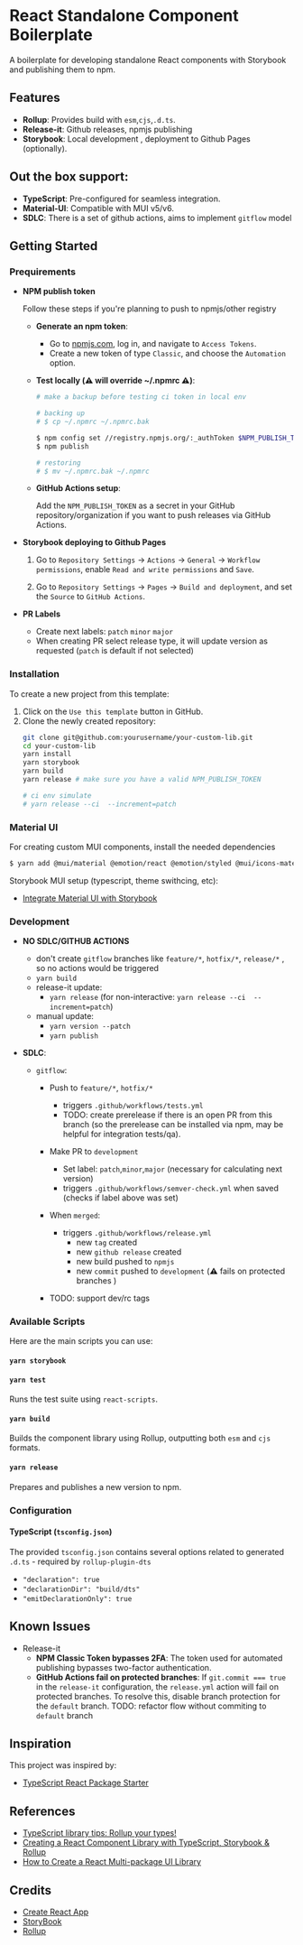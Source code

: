 # React Standalone Component Boilerplate

A boilerplate for developing standalone React components with Storybook and publishing them to npm.

## Features

- **Rollup**: Provides build with `esm`,`cjs`,`.d.ts`.
- **Release-it**: Github releases, npmjs publishing
- **Storybook**: Local development , deployment to Github Pages (optionally).


## Out the box support:
- **TypeScript**: Pre-configured for seamless integration.
- **Material-UI**: Compatible with MUI v5/v6.
- **SDLC**: There is a set of github actions, aims to implement `gitflow` model

## Getting Started


### Prequirements
-  **NPM publish token**
    
    Follow these steps if you're planning to push to npmjs/other registry 
    - **Generate an npm token**:
        - Go to [npmjs.com](https://npmjs.com), log in, and navigate to `Access Tokens`.
        - Create a new token of type `Classic`, and choose the `Automation` option.

    - **Test locally (⚠️ will override ~/.npmrc ⚠️)**:
        ```bash
        # make a backup before testing ci token in local env
        
        # backing up
        # $ cp ~/.npmrc ~/.npmrc.bak

        $ npm config set //registry.npmjs.org/:_authToken $NPM_PUBLISH_TOKEN
        $ npm publish
        
        # restoring
        # $ mv ~/.npmrc.bak ~/.npmrc
        ```

    - **GitHub Actions setup**:

        Add the `NPM_PUBLISH_TOKEN` as a secret in your GitHub repository/organization if you want to push releases via GitHub Actions.


-  **Storybook deploying to Github Pages**
    1. Go to `Repository Settings` -> `Actions` -> `General` -> `Workflow permissions`, enable `Read and write permissions` and  `Save`.

    2. Go to `Repository Settings` -> `Pages` -> `Build and deployment`, and set the `Source` to `GitHub Actions`.

-  **PR Labels**
    - Create next labels: `patch` `minor` `major`
    - When creating PR select release type, it will update version as requested (`patch` is default if not selected) 
    

### Installation

To create a new project from this template:

1. Click on the `Use this template` button in GitHub.
2. Clone the newly created repository:
    ```bash
    git clone git@github.com:yourusername/your-custom-lib.git
    cd your-custom-lib
    yarn install
    yarn storybook
    yarn build
    yarn release # make sure you have a valid NPM_PUBLISH_TOKEN
    
    # ci env simulate
    # yarn release --ci  --increment=patch
    ```

### Material UI
For creating custom MUI components, install the needed dependencies
```bash
$ yarn add @mui/material @emotion/react @emotion/styled @mui/icons-material @fontsource/roboto
```

Storybook MUI setup (typescript, theme swithcing, etc):
- [Integrate Material UI with Storybook](https://storybook.js.org/recipes/@mui/material)


### Development
-  **NO SDLC/GITHUB ACTIONS**
    - don't create `gitflow` branches like  `feature/*`, `hotfix/*`, `release/*` , so no actions would be triggered
    - `yarn build`
    - release-it update:
        - `yarn release` (for non-interactive: `yarn release --ci  --increment=patch`)
    - manual update:
        - `yarn version --patch`
        - `yarn publish`

        
- **SDLC**: 
    - `gitflow`:
        - Push to `feature/*`, `hotfix/*`
            - triggers `.github/workflows/tests.yml`
            - TODO: create prerelease if there is an open PR from this branch (so the prerelease can be installed via npm, may be helpful for integration tests/qa).

        - Make PR to `development`
            - Set label: `patch`,`minor`,`major`  (necessary for calculating next version)
            - triggers `.github/workflows/semver-check.yml` when saved (checks if label above was set)
               
        - When `merged`:
            - triggers `.github/workflows/release.yml`
                - new `tag` created
                - new `github release`  created
                - new build pushed to `npmjs`
                - new `commit` pushed to `development` (⚠️ fails on protected branches )
                

        - TODO: support dev/rc tags


### Available Scripts

Here are the main scripts you can use:

#### `yarn storybook`

#### `yarn test`

Runs the test suite using `react-scripts`.

#### `yarn build`

Builds the component library using Rollup, outputting both `esm` and `cjs` formats.

#### `yarn release`

Prepares and publishes a new version to npm.



### Configuration

#### TypeScript (`tsconfig.json`)

The provided `tsconfig.json` contains several options related to generated `.d.ts` - required by `rollup-plugin-dts`
- `"declaration": true`
- `"declarationDir": "build/dts"`
- `"emitDeclarationOnly": true`





## Known Issues

- Release-it
    - **NPM Classic Token bypasses 2FA**: The token used for automated publishing bypasses two-factor authentication.
    - **GitHub Actions fail on protected branches**: If `git.commit === true` in the `release-it` configuration, the `release.yml` action will fail on protected branches. 
    To resolve this, disable branch protection for the `default` branch. 
     TODO: refactor flow without commiting to `default`  branch

## Inspiration

This project was inspired by:

- [TypeScript React Package Starter](https://github.com/TimMikeladze/typescript-react-package-starter)

## References
- [TypeScript library tips: Rollup your types!](https://medium.com/@martin_hotell/typescript-library-tips-rollup-your-types-995153cc81c7)
- [Creating a React Component Library with TypeScript, Storybook & Rollup](https://blog.cristiana.tech/creating-a-react-component-library-with-typescript-storybook-and-rollup)
- [How to Create a React Multi-package UI Library](https://medium.com/@maayan_37411/how-to-create-a-react-multi-package-ui-library-2ba6ae0909b6)

## Credits
- [Create React App](https://github.com/facebook/create-react-app)
- [StoryBook](https://storybook.js.org/)
- [Rollup](https://rollupjs.org/) 